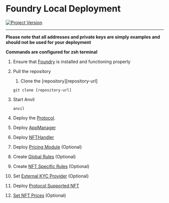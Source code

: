 # Foundry Local Deployment
[![Project Version][version-image]][version-url]

---

**Please note that all addresses and private keys are simply examples and should not be used for your deployment**

**Commands are configured for zsh terminal**

1. Ensure that [Foundry][foundry-url] is installed and functioning properly
2. Pull the repository
   1. Clone the [repository][repository-url]
   ````
   git clone [repository-url]
   ````

3. Start Anvil
   ````
   anvil
   ````
4. Deploy the [Protocol][deployProtocolLocal-url]. 
5. Deploy [AppManager][deployAppManager-url]
6. Deploy [NFTHandler][deployNftHandler-url]
7. Deploy [Pricing Module][deployPricingModule-url] (Optional)
8.  Create [Global Rules][createGlobalRules-url] (Optional)    
9.  Create [NFT Specific Rules][createNftRules-url] (Optional)    
10. Set [External KYC Provider][externalKYCProvider-url] (Optional)
11. Deploy [Protocol Supported NFT][deployProtocolSupportedNft-url]
12. [Set NFT Prices][settingNftPrice-url] (Optional)
    

<!-- These are the body links -->
[foundry-url]: https://book.getfoundry.sh/getting-started/installation
[deployProtocolLocal-url]: ../DEPLOY-PROTOCOL.md
[deployAppManager-url]: ../DEPLOY-APPMANAGER.md
[deployNftHandler-url]: ./DEPLOY-NFTHANDLER.md
[deployPricingModule-url]: ../DEPLOY-PRICING.md
[createGlobalRules-url]: ../CREATE-GLOBAL-RULES.md
[createNftRules-url]: ../CREATE-NFT-RULES.md
[externalKYCProvider-url]: ../../accessTier/EXTERNAL-ACCESS-TIER-PROVIDER.md
[deployProtocolSupportedNft-url]: ./DEPLOY-NFT.md
[settingNftPrice-url]: ./NFT-PRICING.md

<!-- These are the header links -->
[version-image]: https://img.shields.io/badge/Version-1.0.0-brightgreen?style=for-the-badge&logo=appveyor
[version-url]: https://github.com/thrackle-io/Tron